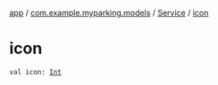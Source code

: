 [app](../../index.md) / [com.example.myparking.models](../index.md) / [Service](index.md) / [icon](./icon.md)

# icon

`val icon: `[`Int`](https://kotlinlang.org/api/latest/jvm/stdlib/kotlin/-int/index.html)